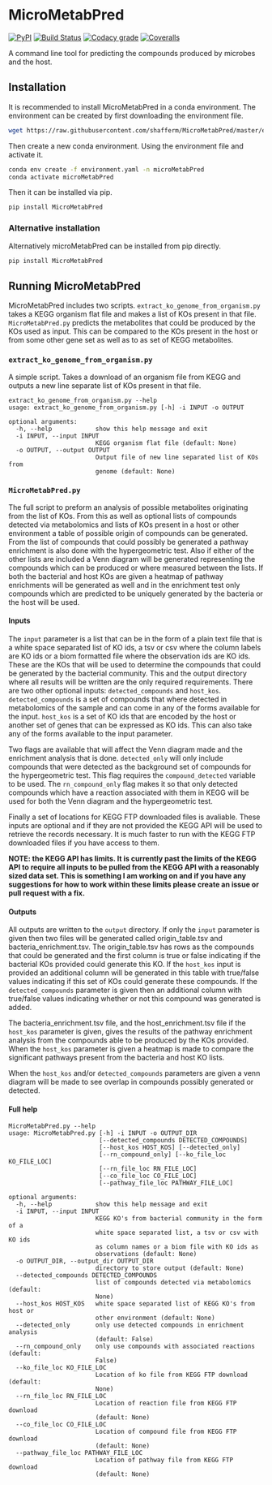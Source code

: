 # MicroMetabPred
[![PyPI](https://img.shields.io/pypi/v/MicroMetabPred.svg)](https://pypi.python.org/pypi/MicroMetabPred) [![Build Status](https://travis-ci.com/shafferm/MicroMetabPred.svg)](https://travis-ci.com/shafferm/MicroMetabPred) [![Codacy grade](https://img.shields.io/codacy/grade/44d7474307bf4c62a271a9264c0c213a.svg)](https://www.codacy.com/app/shafferm/MicroMetabPred/dashboard) [![Coveralls](https://img.shields.io/coveralls/shafferm/MicroMetabPred.svg)](https://coveralls.io/github/shafferm/MicroMetabPred)

A command line tool for predicting the compounds produced by microbes and the host.

## Installation
It is recommended to install MicroMetabPred in a conda environment. The environment can be created by first downloading the environment file.
```bash
wget https://raw.githubusercontent.com/shafferm/MicroMetabPred/master/environment.yaml
```

Then create a new conda environment. Using the environment file and activate it.
```bash
conda env create -f environment.yaml -n microMetabPred
conda activate microMetabPred
```

Then it can be installed via pip.
```bash
pip install MicroMetabPred
```

### Alternative installation
Alternatively microMetabPred can be installed from pip directly.
```bash
pip install MicroMetabPred
```

## Running MicroMetabPred
MicroMetabPred includes two scripts. `extract_ko_genome_from_organism.py` takes a KEGG organism flat file and makes a list of KOs present in that file. `MicroMetabPred.py` predicts the metabolites that could be produced by the KOs used as input. This can be compared to the KOs present in the host or from some other gene set as well as to as set of KEGG metabolites.

### `extract_ko_genome_from_organism.py`
A simple script. Takes a download of an organism file from KEGG and outputs a new line separate list of KOs present in that file.
```
extract_ko_genome_from_organism.py --help
usage: extract_ko_genome_from_organism.py [-h] -i INPUT -o OUTPUT

optional arguments:
  -h, --help            show this help message and exit
  -i INPUT, --input INPUT
                        KEGG organism flat file (default: None)
  -o OUTPUT, --output OUTPUT
                        Output file of new line separated list of KOs from
                        genome (default: None)
```

### `MicroMetabPred.py`
The full script to preform an analysis of possible metabolites originating from the list of KOs. From this as well as optional lists of compounds detected via metabolomics and lists of KOs present in a host or other environment a table of possible origin of compounds can be generated. From the list of compounds that could possibly be generated a pathway enrichment is also done with the hypergeometric test. Also if either of the other lists are included a Venn diagram will be generated representing the compounds which can be produced or where measured between the lists. If both the bacterial and host KOs are given a heatmap of pathway enrichments will be generated as well and in the enrichment test only compounds which are predicted to be uniquely generated by the bacteria or the host will be used.

#### Inputs

The `input` parameter is a list that can be in the form of a plain text file that is a white space separated list of KO ids, a tsv or csv where the column labels are KO ids or a biom formatted file where the observation ids are KO ids. These are the KOs that will be used to determine the compounds that could be generated by the bacterial community. This and the output directory where all results will be written are the only required requirements. There are two other optional inputs: `detected_compounds` and `host_kos`. `detected_compounds` is a set of compounds that where detected in metabolomics of the sample and can come in any of the forms available for the input. `host_kos` is a set of KO ids that are encoded by the host or another set of genes that can be expressed as KO ids. This can also take any of the forms available to the  input parameter.

Two flags are available that will affect the Venn diagram made and the enrichment analysis that is done. `detected_only` will only include compounds that were detected as the background set of compounds for the hypergeometric test. This flag requires the `compound_detected` variable to be used. The `rn_compound_only` flag makes it so that only detected compounds which have a reaction associated with them in KEGG will be used for both the Venn diagram and the hypergeometric test.

Finally a set of locations for KEGG FTP downloaded files is avaliable. These inputs are optional and if they are not provided the KEGG API will be used to retrieve the records necessary. It is much faster to run with the KEGG FTP downloaded files if you have access to them.

**NOTE: the KEGG API has limits. It is currently past the limits of the KEGG API to require all inputs to be pulled from the KEGG API with a reasonably sized data set. This is something I am working on and if you have any suggestions for how to work within these limits please create an issue or pull request with a fix.**

#### Outputs

All outputs are written to the `output` directory. If only the `input` parameter is given then two files will be generated called origin_table.tsv and bacteria_enrichment.tsv. The origin_table.tsv has rows as the compounds that could be generated and the first column is true or false indicating if the bacterial KOs provided could generate this KO. If the `host_kos` input is provided an additional column will be generated in this table with true/false values indicating if this set of KOs could generate these compounds. If the `detected_compounds` parameter is given then an additional column with true/false values indicating whether or not this compound was generated is added.

The bacteria_enrichment.tsv file, and the host_enrichment.tsv file if the `host_kos` parameter is given, gives the results of the pathway enrichment analysis from the compounds able to be produced by the KOs provided. When the `host_kos` parameter is given a heatmap is made to compare the significant pathways present from the bacteria and host KO lists.

When the `host_kos` and/or `detected_compounds` parameters are given a venn diagram will be made to see overlap in compounds possibly generated or detected.

#### Full help
```
MicroMetabPred.py --help
usage: MicroMetabPred.py [-h] -i INPUT -o OUTPUT_DIR
                         [--detected_compounds DETECTED_COMPOUNDS]
                         [--host_kos HOST_KOS] [--detected_only]
                         [--rn_compound_only] [--ko_file_loc KO_FILE_LOC]
                         [--rn_file_loc RN_FILE_LOC]
                         [--co_file_loc CO_FILE_LOC]
                         [--pathway_file_loc PATHWAY_FILE_LOC]

optional arguments:
  -h, --help            show this help message and exit
  -i INPUT, --input INPUT
                        KEGG KO's from bacterial community in the form of a
                        white space separated list, a tsv or csv with KO ids
                        as column names or a biom file with KO ids as
                        observations (default: None)
  -o OUTPUT_DIR, --output_dir OUTPUT_DIR
                        directory to store output (default: None)
  --detected_compounds DETECTED_COMPOUNDS
                        list of compounds detected via metabolomics (default:
                        None)
  --host_kos HOST_KOS   white space separated list of KEGG KO's from host or
                        other environment (default: None)
  --detected_only       only use detected compounds in enrichment analysis
                        (default: False)
  --rn_compound_only    only use compounds with associated reactions (default:
                        False)
  --ko_file_loc KO_FILE_LOC
                        Location of ko file from KEGG FTP download (default:
                        None)
  --rn_file_loc RN_FILE_LOC
                        Location of reaction file from KEGG FTP download
                        (default: None)
  --co_file_loc CO_FILE_LOC
                        Location of compound file from KEGG FTP download
                        (default: None)
  --pathway_file_loc PATHWAY_FILE_LOC
                        Location of pathway file from KEGG FTP download
                        (default: None)
```
